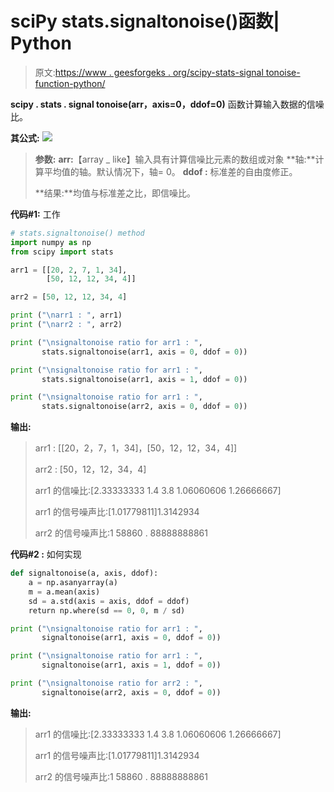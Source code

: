 # sciPy stats.signaltonoise()函数| Python

> 原文:[https://www . geesforgeks . org/scipy-stats-signal tonoise-function-python/](https://www.geeksforgeeks.org/scipy-stats-signaltonoise-function-python/)

**scipy . stats . signal tonoise(arr，axis=0，ddof=0)** 函数计算输入数据的信噪比。

**其公式:**
![](img/7fd56a788d81841a4136671781ad232f.png)

> **参数:**
> **arr:**【array _ like】输入具有计算信噪比元素的数组或对象
> **轴:**计算平均值的轴。默认情况下，轴= 0。
> **ddof :** 标准差的自由度修正。
> 
> **结果:**均值与标准差之比，即信噪比。

**代码#1:** 工作

```py
# stats.signaltonoise() method 
import numpy as np
from scipy import stats

arr1 = [[20, 2, 7, 1, 34],
        [50, 12, 12, 34, 4]]

arr2 = [50, 12, 12, 34, 4]

print ("\narr1 : ", arr1)
print ("\narr2 : ", arr2)

print ("\nsignaltonoise ratio for arr1 : ", 
       stats.signaltonoise(arr1, axis = 0, ddof = 0))

print ("\nsignaltonoise ratio for arr1 : ", 
       stats.signaltonoise(arr1, axis = 1, ddof = 0))

print ("\nsignaltonoise ratio for arr1 : ", 
       stats.signaltonoise(arr2, axis = 0, ddof = 0)) 
```

**输出:**

> arr1 : [[20，2，7，1，34]，[50，12，12，34，4]]
> 
> arr2 : [50，12，12，34，4]
> 
> arr1 的信噪比:[2.33333333 1.4 3.8 1.06060606 1.26666667]
> 
> arr1 的信号噪声比:[1.01779811]1.3142934
> 
> arr2 的信号噪声比:1 58860 . 88888888861

**代码#2 :** 如何实现

```py
def signaltonoise(a, axis, ddof):
    a = np.asanyarray(a)
    m = a.mean(axis)
    sd = a.std(axis = axis, ddof = ddof)
    return np.where(sd == 0, 0, m / sd)

print ("\nsignaltonoise ratio for arr1 : ", 
       signaltonoise(arr1, axis = 0, ddof = 0))

print ("\nsignaltonoise ratio for arr1 : ", 
       signaltonoise(arr1, axis = 1, ddof = 0))

print ("\nsignaltonoise ratio for arr2 : ", 
       signaltonoise(arr2, axis = 0, ddof = 0))
```

**输出:**

> arr1 的信噪比:[2.33333333 1.4 3.8 1.06060606 1.26666667]
> 
> arr1 的信号噪声比:[1.01779811]1.3142934
> 
> arr2 的信号噪声比:1 58860 . 88888888861